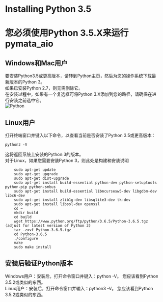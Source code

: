# Installing Python 3.5
# 您必须使用Python 3.5.X来运行pymata_aio
## Windows和Mac用户
要安装Python3.5或更高版本，请转到Python主页，然后为您的操作系统下载最新版本的Python 3。  
如果已安装Python 2.7，则无需删除它。  
在安装过程中，如果有一个复选框可将Python 3.X添加到您的路径，请确保在进行安装之前选中它。  
![Python](https://raw.githubusercontent.com/MrYsLab/s2aio/master/images/pythonInstall.png)  
## Linux用户
打开终端窗口并键入以下命令，以查看当前是否安装了Python 3.5或更高版本：
```
python3 -V
```
这将返回系统上安装的Python 3的版本。  
对于Linux，如果您需要安装Python 3，则此处是构建和安装说明
```
    sudo apt-get update
    sudo apt-get upgrade
    sudo apt-get dist-upgrade
    sudo apt-get install build-essential python-dev python-setuptools python-pip python-smbus
    sudo apt-get install build-essential libncursesw5-dev libgdbm-dev libc6-dev
    sudo apt-get install zlib1g-dev libsqlite3-dev tk-dev
    sudo apt-get install libssl-dev openssl
    cd ~
    mkdir build
    cd build
    wget https://www.python.org/ftp/python/3.6.5/Python-3.6.5.tgz (adjust for latest version of Python 3)
    tar -zxvf Python-3.6.5.tgz
    cd Python-3.6.5
    ./configure
    make
    sudo make install
```
## 安装后验证Python版本
Windows用户：安装后，打开命令窗口并键入：python -V。 您应该看到Python 3.5.2或类似的东西。  
Linux用户：安装后，打开命令窗口并输入：python3 -V。 您应该看到Python 3.5.2或类似的东西。